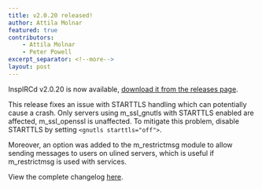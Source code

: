 ```yaml
---
title: v2.0.20 released!
author: Attila Molnar
featured: true
contributors: 
    - Attila Molnar
    - Peter Powell 
excerpt_separator: <!--more-->
layout: post
---
```


InspIRCd v2.0.20 is now available, [download it from the releases page](https://github.com/inspircd/inspircd/releases).

This release fixes an issue with STARTTLS handling which can potentially cause a crash. Only servers using m_ssl_gnutls with STARTTLS enabled are affected, m_ssl_openssl is unaffected. To mitigate this problem, disable STARTTLS by setting `<gnutls starttls="off">`.

<!--more-->

Moreover, an option was added to the m_restrictmsg module to allow sending messages to users on ulined servers, which is useful if m_restrictmsg is used with services.

View the complete changelog [here](https://github.com/inspircd/inspircd/compare/v2.0.19...v2.0.20).
